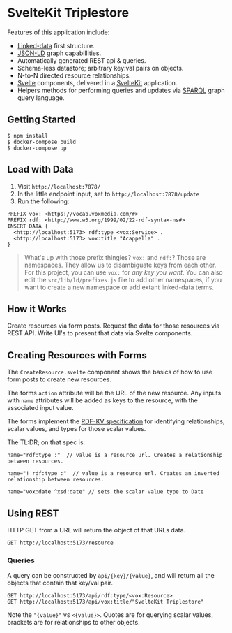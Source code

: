 # SvelteKit Triplestore

Features of this application include:

- [Linked-data](https://nikolas.ws/introduction-to-rdf) first structure.
- [JSON-LD](https://nikolas.ws/what-is-jsonld-for) graph capabillities.
- Automatically generated REST api & queries.
- Schema-less datastore; arbitrary key:val pairs on objects.
- N-to-N directed resource relationships.
- [Svelte](https://svelte.dev/) components, delivered in a [SvelteKit](https://kit.svelte.dev/) application.
- Helpers methods for performing queries and updates via [SPARQL](https://www.w3.org/TR/rdf-sparql-query/) graph query language.

## Getting Started

```
$ npm install
$ docker-compose build
$ docker-compose up
```

## Load with Data

1. Visit `http://localhost:7878/`
2. In the little endpoint input, set to `http://localhost:7878/update`
3. Run the following:

```
PREFIX vox: <https://vocab.voxmedia.com/#>
PREFIX rdf: <http://www.w3.org/1999/02/22-rdf-syntax-ns#>
INSERT DATA {
  <http://localhost:5173> rdf:type <vox:Service> .
  <http://localhost:5173> vox:title "Acappella" .
}
```

> What's up with those prefix thingies? `vox:` and `rdf:`? Those are namespaces. They allow us to disambiguate keys from each other. For this project, you can use `vox:` for _any key you want_. You can also edit the `src/lib/ld/prefixes.js` file to add other namespaces, if you want to create a new namespace or add extant linked-data terms.

## How it Works

Create resources via form posts. Request the data for those resources via REST API. Write UI's to present that data via Svelte components.

## Creating Resources with Forms

The `CreateResource.svelte` component shows the basics of how to use form posts to create new resources.

The forms `action` attribute will be the URL of the new resource. Any inputs with `name` attributes will be added as keys to the resource, with the associated input value.

The forms implement the [RDF-KV specification](https://doriantaylor.com/rdf-kv) for identifying relationships, scalar values, and types for those scalar values.

The TL:DR; on that spec is:

```
name="rdf:type :"  // value is a resource url. Creates a relationship between resources.

name="! rdf:type :"  // value is a resource url. Creates an inverted relationship between resources.

name="vox:date ^xsd:date" // sets the scalar value type to Date
```

## Using REST

HTTP GET from a URL will return the object of that URLs data.
```
GET http://localhost:5173/resource
```

### Queries

A query can be constructed by `api/{key}/{value}`, and will return all the objects that contain that key/val pair.

```
GET http://localhost:5173/api/rdf:type/<vox:Resource>
GET http://localhost:5173/api/vox:title/"SvelteKit Triplestore"
```

Note the `"{value}"` vs `<{value}>`. Quotes are for querying scalar values, brackets are for relationships to other objects.

